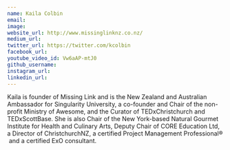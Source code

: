 ```yaml
---
name: Kaila Colbin
email: 
image: 
website_url: http://www.missinglinknz.co.nz/
medium_url: 
twitter_url: https://twitter.com/kcolbin
facebook_url: 
youtube_video_id: Vw6aAP-mtJ0
github_username: 
instagram_url: 
linkedin_url: 
---
```


Kaila is founder of Missing Link and is the New Zealand and Australian Ambassador for Singularity University, a co-founder and Chair of the non-profit Ministry of Awesome, and the Curator of TEDxChristchurch and TEDxScottBase. She is also Chair of the New York-based Natural Gourmet Institute for Health and Culinary Arts, Deputy Chair of CORE Education Ltd, a Director of ChristchurchNZ, a certified Project Management Professional&reg; &nbsp;and a certified ExO consultant.
